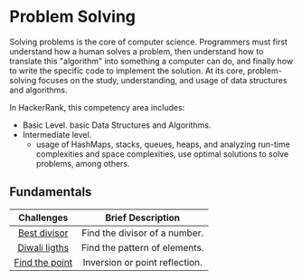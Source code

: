 # Problem Solving

Solving problems is the core of computer science. Programmers must first understand how a human solves a problem, then understand how to translate this "algorithm" into something a computer can do, and finally how to write the specific code to implement the solution. At its core, problem-solving focuses on the study, understanding, and usage of data structures and algorithms.

In HackerRank, this competency area includes:
- Basic Level. basic Data Structures and Algorithms.
- Intermediate level. 
    - usage of HashMaps, stacks, queues, heaps, and analyzing run-time complexities and space complexities, use optimal solutions to solve problems, among others. 

## Fundamentals

| Challenges  | Brief Description  |
|:--------------------:|:---------------:|
| [Best divisor](https://nbviewer.jupyter.org/github/EdinsonLeandro/HackerRank/blob/main/Mathematics/Fundamentals/Best-divisor.ipynb) | Find the divisor of a number. |
| [Diwali ligths](https://nbviewer.jupyter.org/github/EdinsonLeandro/HackerRank/blob/main/Mathematics/Fundamentals/Diwali-ligths.ipynb) | Find the pattern of elements. |
| [Find the point](https://nbviewer.jupyter.org/github/EdinsonLeandro/HackerRank/blob/main/Mathematics/Fundamentals/Find-the-Point.ipynb) |  Inversion or point reflection. |
